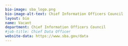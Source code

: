 ```yaml
---
bio-image: sba_logo.png
bio-image-alt-text: Chief Information Officers Council
layout: bio
name: Vacant
department: Chief Information Officers Council
#job-title: Chief Data Officer
website-data: https://www.sba.gov/data
---
```

